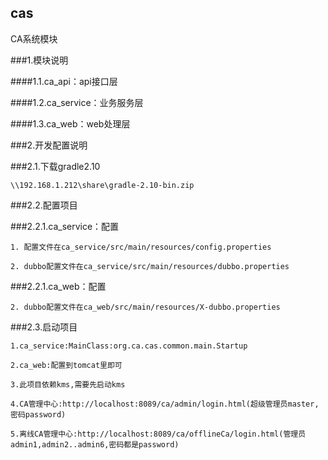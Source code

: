 ## cas

CA系统模块

###1.模块说明

####1.1.ca_api：api接口层

####1.2.ca_service：业务服务层

####1.3.ca_web：web处理层

###2.开发配置说明

###2.1.下载gradle2.10

    \\192.168.1.212\share\gradle-2.10-bin.zip

###2.2.配置项目

###2.2.1.ca_service：配置

    1. 配置文件在ca_service/src/main/resources/config.properties

    2. dubbo配置文件在ca_service/src/main/resources/dubbo.properties

###2.2.1.ca_web：配置

    2. dubbo配置文件在ca_web/src/main/resources/X-dubbo.properties

###2.3.启动项目

    1.ca_service:MainClass:org.ca.cas.common.main.Startup

    2.ca_web:配置到tomcat里即可

    3.此项目依赖kms,需要先启动kms

    4.CA管理中心:http://localhost:8089/ca/admin/login.html(超级管理员master,密码password)

    5.离线CA管理中心:http://localhost:8089/ca/offlineCa/login.html(管理员admin1,admin2..admin6,密码都是password)



